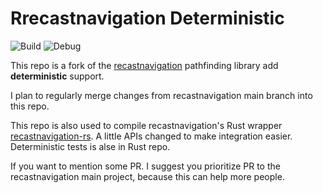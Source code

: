 # Rrecastnavigation Deterministic

![Build](https://github.com//SlimeYummy/recastnavigation-deterministic/actions/workflows/Build.yaml/badge.svg)
![Debug](https://github.com//SlimeYummy/recastnavigation-deterministic/actions/workflows/Tests.yaml/badge.svg)

This repo is a fork of the [recastnavigation](https://github.com/recastnavigation/recastnavigation) pathfinding library add **deterministic** support.

I plan to regularly merge changes from recastnavigation main branch into this repo.

This repo is also used to compile recastnavigation's Rust wrapper [recastnavigation-rs](https://github.com/SlimeYummy/recastnavigation-rs). A little APIs changed to make integration easier. Deterministic tests is alse in Rust repo.

If you want to mention some PR. I suggest you prioritize PR to the recastnavigation main project, because this can help more people.
